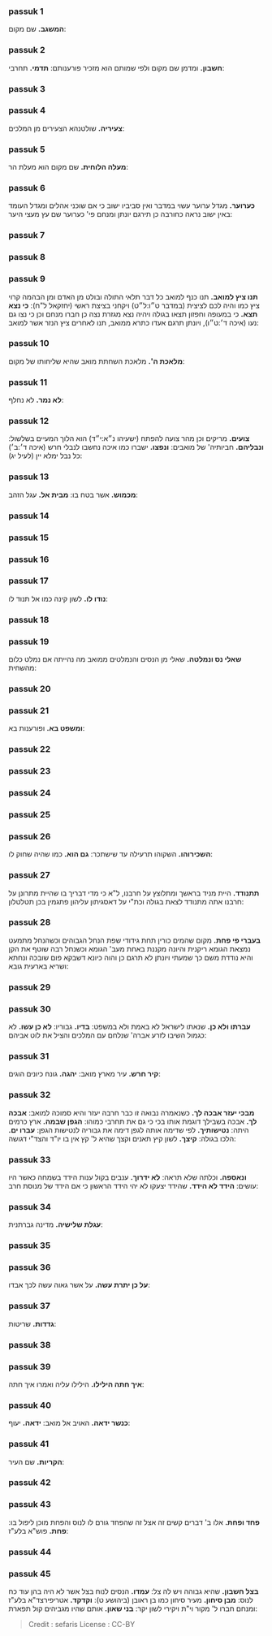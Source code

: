 
### passuk 1
<b>המשגב.</b> שם מקום:

### passuk 2
<b>חשבון.</b> ומדמן שם מקום ולפי שמותם הוא מזכיר פורענותם:
<b>תדמי.</b> תחרבי:

### passuk 3

### passuk 4
<b>צעיריה.</b> שולטנהא הצעירים מן המלכים:

### passuk 5
<b>מעלה הלוחית.</b> שם מקום הוא מעלת הר:

### passuk 6
<b>כערוער.</b> מגדל ערוער עשוי במדבר ואין סביביו ישוב כי אם שוכני אהלים ומגדל העומד באין ישוב נראה כחורבה כן תירגם יונתן ומנחם פי' כערוער שם עץ מעצי היער:

### passuk 7

### passuk 8

### passuk 9
<b>תנו ציץ למואב.</b> תנו כנף למואב כל דבר תלאי התולה ובולט מן האדם ומן הבהמה קרוי ציץ כמו והיה לכם לציצית (במדבר ט״ו:ל״ט) ויקחני בציצת ראשי (יחזקאל ל"ח): 
<b>כי נצא תצא.</b> כי במעופה וחפזון תצאו בגולה ויהיה נצא מגזרת נצה כן חברו מנחם וכן כי נצו גם נעו (איכה ד׳:ט״ו), ויונתן תרגם אעדו כתרא ממואב, תנו לאחרים ציץ הנזר אשר למואב:

### passuk 10
<b>מלאכת ה'.</b> מלאכת השחתת מואב שהיא שליחותו של מקום:

### passuk 11
<b>לא נמר.</b> לא נחלף:

### passuk 12
<b>צועים.</b> מריקים וכן מהר צועה להפתח (ישעיהו נ״א:י״ד) הוא הלוך המעיים בשלשול:
<b>ונבליהם.</b> חביותיה' של מואבים:
<b>ונפצו.</b> ישברו כמו איכה נחשבו לנבלי חרש (איכה ד׳:ב׳) כל נבל ימלא יין (לעיל יג):

### passuk 13
<b>מכמוש.</b> אשר בטח בו:
<b>מבית אל.</b> עגל הזהב:

### passuk 14

### passuk 15

### passuk 16

### passuk 17
<b>נודו לו.</b> לשון קינה כמו אל תנוד לו:

### passuk 18

### passuk 19
<b>שאלי נס ונמלטה.</b> שאלי מן הנסים והנמלטים ממואב מה נהייתה אם נמלט כלום מהשחית:

### passuk 20

### passuk 21
<b>ומשפט בא.</b> ופורענות בא:

### passuk 22

### passuk 23

### passuk 24

### passuk 25

### passuk 26
<b>השכירוהו.</b> השקוהו תרעילה עד שישתכר:
<b>גם הוא.</b> כמו שהיה שחוק לו:

### passuk 27
<b>תתנודד.</b> היית מניד בראשך ומתלוצץ על חרבנו, ל"א כי מדי דבריך בו שהיית מתרונן על חרבנו אתה מתנודד לצאת בגולה וכת"י על דאסגיתון עליהון פתגמין בכן תטלטלון:

### passuk 28
<b>בעברי פי פחת.</b> מקום שהמים כורין תחת גידודי שפת הנחל הגבוהים וכשהנחל מתמעט נמצאת הגומא ריקנית והיונה מקננת באחת מעב' הגומא וכשנחל רבה שוטף את הקן והיא נודדת משם כך שמעתי ויונתן לא תרגם כן והוה כיונא דשבקא פום שובכה ונחתא ושריא בארעית גובא:

### passuk 29

### passuk 30
<b>עברתו ולא כן.</b> שנאתו לישראל לא באמת ולא במשפט:
<b>בדיו.</b> גבוריו:
<b>לא כן עשו.</b> לא כגמול השיבו לזרע אברה' שנלחם עם המלכים והציל את לוט אביהם:

### passuk 31
<b>קיר חרש.</b> עיר מארץ מואב:
<b>יהגה.</b> גונח כיונים הוגים:

### passuk 32
<b>מבכי יעזר אבכה לך.</b> כשנאמרה נבואה זו כבר חרבה יעזר והיא סמוכה למואב:
<b>אבכה לך.</b> אבכה בשבילך דוגמת אותו בכי כי גם את תחרבי כמוהו:
<b>הגפן שבמה.</b> ארץ כרמים היתה:
<b>נטישותיך.</b> לפי שדימה אותה לגפן דימה את גבוריה לנטישות הגפן:
<b>עברו ים.</b> הלכו בגולה:
<b>קיצך.</b> לשון קיץ תאנים וקצך שהיא ל' קץ אין בו יו"ד והצד"י דגושה:

### passuk 33
<b>ונאספה.</b> וכלתה שלא תראה:
<b>לא ידרוך.</b> ענבים בקול ענות הידד בשמחה כאשר היו עושים:
<b>הידד לא הידד.</b> שהידד יצעקו לא יהי הידד הראשון כי אם הידד של מנוסת חרב:

### passuk 34
<b>עגלת שלישיה.</b> מדינה גברתנית:

### passuk 35

### passuk 36
<b>על כן יתרת עשה.</b> על אשר גאוה עשה לכך אבדו:

### passuk 37
<b>גדדות.</b> שריטות:

### passuk 38

### passuk 39
<b>איך חתה הילילו.</b> הילילו עליה ואמרו איך חתה:

### passuk 40
<b>כנשר ידאה.</b> האויב אל מואב:
<b>ידאה.</b> יעוף:

### passuk 41
<b>הקריות.</b> שם העיר:

### passuk 42

### passuk 43
<b>פחד ופחת.</b> אלו ב' דברים קשים זה אצל זה שהפחד גורם לו לנוס והפחת מוכן ליפול בו:
<b>פחת.</b> פוש"א בלע"ז:

### passuk 44

### passuk 45
<b>בצל חשבון.</b> שהיא גבוהה ויש לה צל:
<b>עמדו.</b> הנסים לנוח בצל אשר לא היה בהן עוד כח לנוס:
<b>מבן סיחון.</b> מעיר סיחון כמו בן ראובן (ביהושע ט):
<b>וקדקד.</b> אטריפירצד"א בלע"ז ומנחם חברו ל' מקור וי"ת ויקירי לשון יקר: 
<b>בני שאון.</b> אותם שהיו מגביהים קול תפארת:

>Credit : sefaris
>License : CC-BY